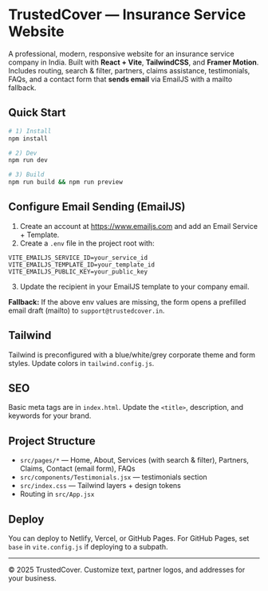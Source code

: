 # TrustedCover — Insurance Service Website

A professional, modern, responsive website for an insurance service company in India.
Built with **React + Vite**, **TailwindCSS**, and **Framer Motion**. Includes routing, search & filter, partners, claims assistance, testimonials, FAQs, and a contact form that **sends email** via EmailJS with a mailto fallback.

## Quick Start

```bash
# 1) Install
npm install

# 2) Dev
npm run dev

# 3) Build
npm run build && npm run preview
```

## Configure Email Sending (EmailJS)

1. Create an account at https://www.emailjs.com and add an Email Service + Template.
2. Create a `.env` file in the project root with:
```
VITE_EMAILJS_SERVICE_ID=your_service_id
VITE_EMAILJS_TEMPLATE_ID=your_template_id
VITE_EMAILJS_PUBLIC_KEY=your_public_key
```
3. Update the recipient in your EmailJS template to your company email.

**Fallback:** If the above env values are missing, the form opens a prefilled email draft (mailto) to `support@trustedcover.in`.

## Tailwind

Tailwind is preconfigured with a blue/white/grey corporate theme and form styles. Update colors in `tailwind.config.js`.

## SEO

Basic meta tags are in `index.html`. Update the `<title>`, description, and keywords for your brand.

## Project Structure

- `src/pages/*` — Home, About, Services (with search & filter), Partners, Claims, Contact (email form), FAQs
- `src/components/Testimonials.jsx` — testimonials section
- `src/index.css` — Tailwind layers + design tokens
- Routing in `src/App.jsx`

## Deploy

You can deploy to Netlify, Vercel, or GitHub Pages. For GitHub Pages, set `base` in `vite.config.js` if deploying to a subpath.

---

© 2025 TrustedCover. Customize text, partner logos, and addresses for your business.

